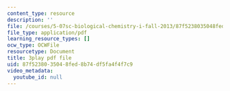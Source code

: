 ```yaml
---
content_type: resource
description: ''
file: /courses/5-07sc-biological-chemistry-i-fall-2013/87f5238035048fed8b74df5fa4f4f7c9_0XAJIHttCNs.pdf
file_type: application/pdf
learning_resource_types: []
ocw_type: OCWFile
resourcetype: Document
title: 3play pdf file
uid: 87f52380-3504-8fed-8b74-df5fa4f4f7c9
video_metadata:
  youtube_id: null
---
```

